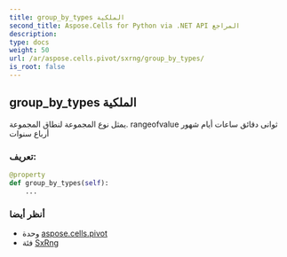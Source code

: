 ```yaml
---
title: group_by_types الملكية
second_title: Aspose.Cells for Python via .NET API المراجع
description:
type: docs
weight: 50
url: /ar/aspose.cells.pivot/sxrng/group_by_types/
is_root: false
---
```

##  group_by_types الملكية

يمثل نوع المجموعة لنطاق المجموعة.
rangeofvalue ثوانى دقائق ساعات أيام شهور أرباع سنوات
###  تعريف:
```python
@property
def group_by_types(self):
    ...
```

###  أنظر أيضا
* وحدة [aspose.cells.pivot](../../)
* فئة [SxRng](/cells/python-net/ar/aspose.cells.pivot/sxrng)
